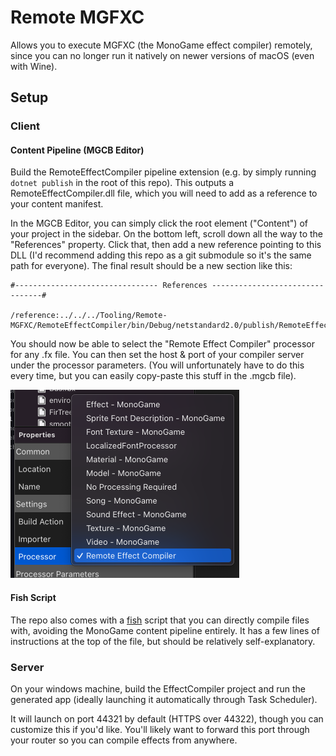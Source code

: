 # Remote MGFXC

Allows you to execute MGFXC (the MonoGame effect compiler) remotely, since you can no longer run it natively on newer versions of macOS (even with Wine).

## Setup

### Client

#### Content Pipeline (MGCB Editor)

Build the RemoteEffectCompiler pipeline extension (e.g. by simply running `dotnet publish` in the root of this repo). This outputs a RemoteEffectCompiler.dll file, which you will need to add as a reference to your content manifest.

In the MGCB Editor, you can simply click the root element ("Content") of your project in the sidebar. On the bottom left, scroll down all the way to the "References" property. Click that, then add a new reference pointing to this DLL (I'd recommend adding this repo as a git submodule so it's the same path for everyone). The final result should be a new section like this:

```mgcb
#-------------------------------- References --------------------------------#

/reference:../../../Tooling/Remote-MGFXC/RemoteEffectCompiler/bin/Debug/netstandard2.0/publish/RemoteEffectCompiler.dll
```

You should now be able to select the "Remote Effect Compiler" processor for any .fx file. You can then set the host & port of your compiler server under the processor parameters. (You will unfortunately have to do this every time, but you can easily copy-paste this stuff in the .mgcb file).

<img src="GitHub/processor selection.png" alt="processor selection" style="zoom:50%;" />

#### Fish Script

The repo also comes with a [fish](https://fishshell.com) script that you can directly compile files with, avoiding the MonoGame content pipeline entirely. It has a few lines of instructions at the top of the file, but should be relatively self-explanatory.

### Server

On your windows machine, build the EffectCompiler project and run the generated app (ideally launching it automatically through Task Scheduler).

It will launch on port 44321 by default (HTTPS over 44322), though you can customize this if you'd like. You'll likely want to forward this port through your router so you can compile effects from anywhere.
